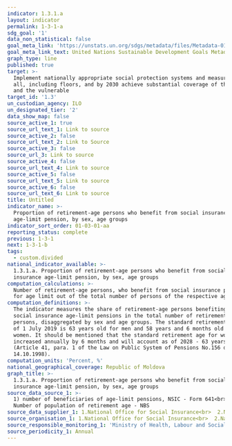 ```yaml
---
indicator: 1.3.1.a
layout: indicator
permalink: 1-3-1-a
sdg_goal: '1'
data_non_statistical: false
goal_meta_link: 'https://unstats.un.org/sdgs/metadata/files/Metadata-01-03-01a.pdf'
goal_meta_link_text: United Nations Sustainable Development Goals Metadata (pdf 894kB)
graph_type: line
published: true
target: >-
  Implement nationally appropriate social protection systems and measures for
  all, including floors, and by 2030 achieve substantial coverage of the poor
  and the vulnerable
target_id: '1.3'
un_custodian_agency: ILO
un_designated_tier: '2'
data_show_map: false
source_active_1: true
source_url_text_1: Link to source
source_active_2: false
source_url_text_2: Link to Source
source_active_3: false
source_url_3: Link to source
source_active_4: false
source_url_text_4: Link to source
source_active_5: false
source_url_text_5: Link to source
source_active_6: false
source_url_text_6: Link to source
title: Untitled
indicator_name: >-
  Proportion of retirement-age persons who benefit from social insurance
  age-limit pension, by sex, age groups
indicator_sort_order: 01-03-01-aa
reporting_status: complete
previous: 1-3-1
next: 1-3-1-b
tags:
  - custom.divided
national_indicator_available: >-
  1.3.1.a. Proportion of retirement-age persons who benefit from social
  insurance age-limit pension, by sex, age groups
computation_calculations: >-
  Number of retirement-age persons, who benefit from social insurance pensions
  for age limit out of the total number of persons of the respective age *100.
computation_definitions: >-
  The indicator measures the share of retirement-age persons benefiting from
  social insurance age-limit pensions in the total number of retirement-age
  persons, disaggregated by sex and age groups. The standard retirement age as
  of 1 July 2019 is 63 years old for men and 58 years and 6 months old for
  women. It should be mentioned that the standard retirement age for women will
  increased annually by 6 months and will account as of 2028 - 63 years old
  (Article 41, para. 1 of the Law on Public System of Pensions No.156 dated
  14.10.1998).
computation_units: 'Percent, %'
national_geographical_coverage: Republic of Moldova
graph_title: >-
  1.3.1.a. Proportion of retirement-age persons who benefit from social
  insurance age-limit pension, by sex, age groups
source_data_source_1: >-
  1) number of beneficiaries of age-limit pensions, NSIC - Form 641<br>  2) 
  Number of population of retirement age - NBS
source_data_supplier_1: 1.National Office for Social Insurance<br>  2.National Bureau of Statistics
source_organisation_1: 1.National Office for Social Insurance<br>  2.National Bureau of Statistics
source_responsible_monitoring_1: 'Ministry of Health, Labour and Social Protection'
source_periodicity_1: Annual
---
```

